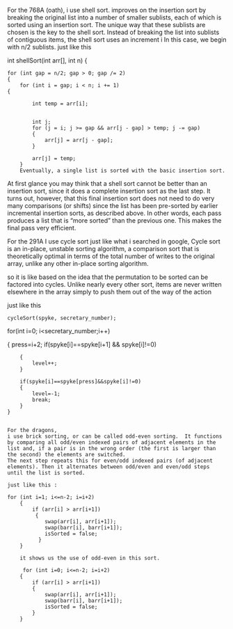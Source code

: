 For the 768A (oath), i use shell sort. 
improves on the insertion sort by breaking the original list into a number of smaller sublists, each of which is sorted using an insertion sort. The unique way that these sublists are chosen is the key to the shell sort. Instead of breaking the list into sublists of contiguous items, the shell sort uses an increment i
 In this case, we begin with n/2 sublists. 
 just like this
 
 int shellSort(int arr[], int n)
 {

    for (int gap = n/2; gap > 0; gap /= 2)
    {
        for (int i = gap; i < n; i += 1)
    {

            int temp = arr[i];


            int j;
            for (j = i; j >= gap && arr[j - gap] > temp; j -= gap)
            {
                arr[j] = arr[j - gap];
            }

            arr[j] = temp;
        }
        Eventually, a single list is sorted with the basic insertion sort. 
 At first glance you may think that a shell sort cannot be better than an insertion sort, since it does a complete insertion sort as the last step. It turns out, however, that this final insertion sort does not need to do very many comparisons (or shifts) since the list has been pre-sorted by earlier incremental insertion sorts, as described above. In other words, each pass produces a list that is “more sorted” than the previous one. This makes the final pass very efficient.
 
 
 For the 291A I use cycle sort
 just like what i searched in google, Cycle sort is an in-place, unstable sorting algorithm, a comparison sort that is theoretically optimal in terms of the total number of writes to the original array, unlike any other in-place sorting algorithm. 
 
so it is like based on the idea that the permutation to be sorted can be factored into cycles. Unlike nearly every other sort, items are never written elsewhere in the array simply to push them out of the way of the action

just like this

    cycleSort(spyke, secretary_number);

  for(int i=0; i<secretary_number;i++)
   
   {
        press=i+2;
        if(spyke[i]==spyke[i+1] && spyke[i]!=0)
        
        {
            level++;
        }
        
        if(spyke[i]==spyke[press]&&spyke[i]!=0)
        {
            level=-1;
            break;
        }
    }
    
    
    For the dragons,
    i use brick sorting, or can be called odd-even sorting.  It functions by comparing all odd/even indexed pairs of adjacent elements in the list and, if a pair is in the wrong order (the first is larger than the second) the elements are switched.
    The next step repeats this for even/odd indexed pairs (of adjacent elements). Then it alternates between odd/even and even/odd steps until the list is sorted. 
    
    just like this :
    
    for (int i=1; i<=n-2; i=i+2)
        {
            if (arr[i] > arr[i+1])
             {
                swap(arr[i], arr[i+1]);
                swap(barr[i], barr[i+1]);
                isSorted = false;
              }
        }
        
        it shows us the use of odd-even in this sort.
        
         for (int i=0; i<=n-2; i=i+2)
        {
            if (arr[i] > arr[i+1])
            {
                swap(arr[i], arr[i+1]);
                swap(barr[i], barr[i+1]);
                isSorted = false;
            }
        }
        
     
